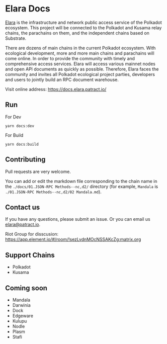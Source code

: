 # Elara Docs
[Elara](https://github.com/patractlabs/elara) is the infrastructure and network public access service of the Polkadot ecosystem. This project will be connected to the Polkadot and Kusama relay chains, the parachains on them, and the independent chains based on Substrate.

There are dozens of main chains in the current Polkadot ecosystem. With ecological development, more and more main chains and parachains will come online. In order to provide the community with timely and comprehensive access services. Elara will access various mainnet nodes and open API documents as quickly as possible.
Therefore, Elara faces the community and invites all Polkadot ecological project parties, developers and users to jointly build an RPC document warehouse.

Visit online address: <https://docs.elara.patract.io/>

## Run
For Dev
```
yarn docs:dev
```
For Build
```
yarn docs:build
```

## Contributing
Pull requests are very welcome.

You can add or edit the markdown file corresponding to the chain name in the `./docs/01.JSON-RPC Methods--nc,d2/` directory (for example, `Mandala` is `./01.JSON-RPC Methods--nc,d2/02 Mandala.md`).

## Contact us
If you have any questions, please submit an issue. Or you can email us <elara@patract.io>.

Riot Group for disscusion:  https://app.element.io/#/room/!sezLvdnMOcNSSAKcZg:matrix.org

## Support Chains
- Polkadot
- Kusama

## Coming soon
- Mandala
- Darwinia
- Dock
- Edgeware
- Kulupu
- Nodle
- Plasm
- Stafi